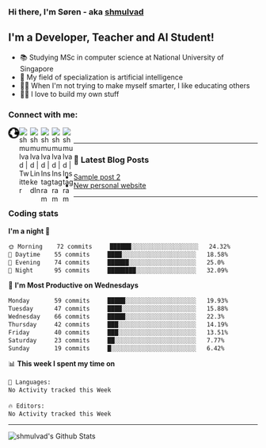 ### Hi there, I'm Søren - aka [shmulvad][website]

## I'm a Developer, Teacher and AI Student!
- 📚 Studying MSc in computer science at National University of Singapore
- 🧠 My field of specialization is artificial intelligence
- 👨‍🏫 When I'm not trying to make myself smarter, I like educating others
- 👨‍💻 I love to build my own stuff

### Connect with me:

[<img align="left" alt="shmulvad.com" width="22px" src="https://raw.githubusercontent.com/iconic/open-iconic/master/svg/globe.svg" />][website]

[<img align="left" alt="shmulvad | Twitter" width="22px" src="https://cdn.jsdelivr.net/npm/simple-icons@v3/icons/twitter.svg" />][twitter]

[<img align="left" alt="shmulvad | LinkedIn" width="22px" src="https://cdn.jsdelivr.net/npm/simple-icons@v3/icons/linkedin.svg" />][linkedin]

[<img align="left" alt="shmulvad | Instagram" width="22px" src="https://cdn.jsdelivr.net/npm/simple-icons@v3/icons/instagram.svg" />][instagram]

[<img align="left" alt="shmulvad | Instagram" width="22px" src="https://cdn.jsdelivr.net/npm/simple-icons@v3/icons/stackoverflow.svg" />][stackOverflow]

[<img align="left" alt="shmulvad | Instagram" width="22px" src="https://cdn.jsdelivr.net/npm/simple-icons@v3/icons/gmail.svg" />][mail]

<br />

---

### 📕 Latest Blog Posts
<!-- BLOG-POST-LIST:START -->
- [Sample post 2](https://shmulvad.com/blog/sample2)
- [New personal website](https://shmulvad.com/blog/new-personal)
<!-- BLOG-POST-LIST:END -->

---

### Coding stats
<!--START_SECTION:waka-->
**I'm a night 🦉** 

```text
🌞 Morning    72 commits     ██████░░░░░░░░░░░░░░░░░░░   24.32% 
🌆 Daytime    55 commits     ████░░░░░░░░░░░░░░░░░░░░░   18.58% 
🌃 Evening    74 commits     ██████░░░░░░░░░░░░░░░░░░░   25.0% 
🌙 Night      95 commits     ████████░░░░░░░░░░░░░░░░░   32.09%

```
📅 **I'm Most Productive on Wednesdays** 

```text
Monday       59 commits     █████░░░░░░░░░░░░░░░░░░░░   19.93% 
Tuesday      47 commits     ████░░░░░░░░░░░░░░░░░░░░░   15.88% 
Wednesday    66 commits     █████░░░░░░░░░░░░░░░░░░░░   22.3% 
Thursday     42 commits     ███░░░░░░░░░░░░░░░░░░░░░░   14.19% 
Friday       40 commits     ███░░░░░░░░░░░░░░░░░░░░░░   13.51% 
Saturday     23 commits     ██░░░░░░░░░░░░░░░░░░░░░░░   7.77% 
Sunday       19 commits     █░░░░░░░░░░░░░░░░░░░░░░░░   6.42%

```


📊 **This week I spent my time on** 

```text
💬 Languages: 
No Activity tracked this Week

🔥 Editors: 
No Activity tracked this Week

```


<!--END_SECTION:waka-->

---

<img align="left" alt="shmulvad's Github Stats" src="https://github-readme-stats.vercel.app/api?username=shmulvad&show_icons=true&hide_border=true" />




[website]: https://shmulvad.com
[twitter]: https://twitter.com/shmulvad
[linkedin]: https://linkedin.com/in/shmulvad
[instagram]: https://instagram.com/shmulvad
[stackOverflow]: https://stackoverflow.com/users/9248793/shmulvad
[mail]: mailto:shmulvad@gmail.com
